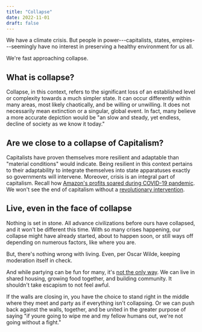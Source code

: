 ```yaml
---
title: "Collapse"
date: 2022-11-01
draft: false
---
```


We have a climate crisis.
But people in power---capitalists, states, empires---seemingly
have no interest in preserving a healthy environment for us all.

We're fast approaching collapse.

## What is collapse?

Collapse, in this context,
refers to the significant loss of an established level
or complexity towards a much simpler state.
It can occur differently within many areas,
most likely chaotically,
and be willing or unwilling.
It does not necessarily mean extinction or a singular, global event.
In fact, many believe a more accurate depiction would be
"an slow and steady, yet endless, decline of society as we know it today."

## Are we close to a collapse of Capitalism?

Capitalists have proven themselves more resilient and adaptable
than "material conditions" would indicate.
Being resilient in this context pertains to their adaptability
to integrate themselves into state apparatuses
exactly so governments will intervene.
Moreover, crisis is an integral part of capitalism.
Recall how [Amazon's profits soared during COVID-19 pandemic](https://fortune.com/2021/10/18/amazon-massive-growth-covid-pandemic-8-charts/).
We won't see the end of capitalism without a [revolutionary intervention](/revolution).

## Live, even in the face of collapse

Nothing is set in stone. All advance civilizations before ours have
collapsed, and it won't be different this time. With so many crises
happening, our collapse might have already started, about to happen
soon, or still ways off depending on numerous factors, like where you
are.

But, there's nothing wrong with living. Even, per Oscar Wilde, keeping
moderation itself in check.

And while partying can be fun for many, it's [not the only way](/mutual-aid). We can live in shared housing, growing food together,
and building community. It shouldn't take escapism to not feel awful.

If the walls are closing in, you have the choice to stand right in the
middle where they meet and party as if everything isn't collapsing. Or we
can push back against the walls, together, and be united in the greater
purpose of saying "if youre going to wipe me and my fellow humans out,
we're not going without a fight."
